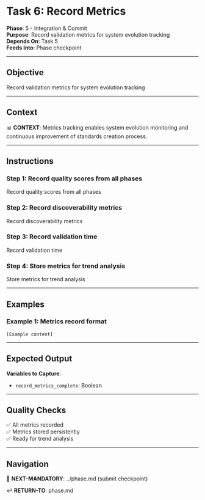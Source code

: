 # Task 6: Record Metrics

**Phase**: 5 - Integration & Commit  
**Purpose**: Record validation metrics for system evolution tracking  
**Depends On**: Task 5  
**Feeds Into**: Phase checkpoint

---

## Objective

Record validation metrics for system evolution tracking

---

## Context

📊 **CONTEXT**: Metrics tracking enables system evolution monitoring and continuous improvement of standards creation process.

---

## Instructions

### Step 1: Record quality scores from all phases

Record quality scores from all phases

### Step 2: Record discoverability metrics

Record discoverability metrics

### Step 3: Record validation time

Record validation time

### Step 4: Store metrics for trend analysis

Store metrics for trend analysis

---

## Examples

### Example 1: Metrics record format

```
[Example content]
```

---

## Expected Output

**Variables to Capture**:
- `record_metrics_complete`: Boolean

---

## Quality Checks

✅ All metrics recorded  
✅ Metrics stored persistently  
✅ Ready for trend analysis  

---

## Navigation

🎯 **NEXT-MANDATORY**: ../phase.md (submit checkpoint)

↩️ **RETURN-TO**: phase.md

